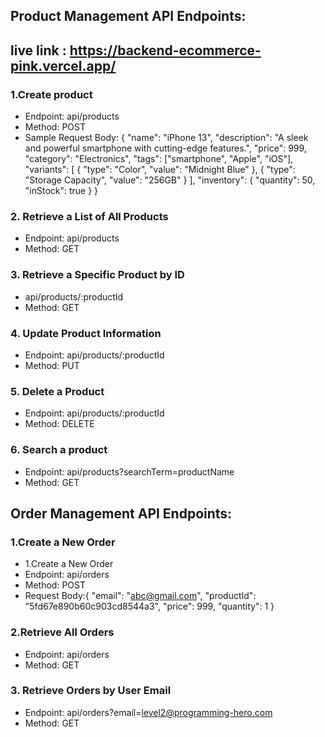 ## Product Management API Endpoints:
## live link : https://backend-ecommerce-pink.vercel.app/
### 1.Create product

- Endpoint: api/products
- Method: POST
- Sample Request Body:
  {
  "name": "iPhone 13",
  "description": "A sleek and powerful smartphone with cutting-edge features.",
  "price": 999,
  "category": "Electronics",
  "tags": ["smartphone", "Apple", "iOS"],
  "variants": [
  {
  "type": "Color",
  "value": "Midnight Blue"
  },
  {
  "type": "Storage Capacity",
  "value": "256GB"
  }
  ],
  "inventory": {
  "quantity": 50,
  "inStock": true
  }
  }

### 2. Retrieve a List of All Products

- Endpoint: api/products
- Method: GET

### 3. Retrieve a Specific Product by ID

- api/products/:productId
- Method: GET

### 4. Update Product Information

- Endpoint: api/products/:productId
- Method: PUT

### 5. Delete a Product

- Endpoint: api/products/:productId
- Method: DELETE

### 6. Search a product

- Endpoint: api/products?searchTerm=productName
- Method: GET

## Order Management API Endpoints:

### 1.Create a New Order

- 1.Create a New Order
- Endpoint: api/orders
- Method: POST
- Request Body:{
  "email": "abc@gmail.com",
  "productId": "5fd67e890b60c903cd8544a3",
  "price": 999,
  "quantity": 1
  }

### 2.Retrieve All Orders

- Endpoint: api/orders
- Method: GET

### 3. Retrieve Orders by User Email

- Endpoint: api/orders?email=level2@programming-hero.com
- Method: GET
